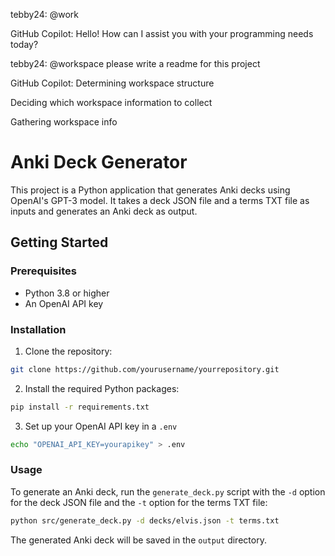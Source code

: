 tebby24: @work

GitHub Copilot: Hello! How can I assist you with your programming needs today?

tebby24: @workspace please write a readme for this project

GitHub Copilot: Determining workspace structure

Deciding which workspace information to collect

Gathering workspace info

# Anki Deck Generator

This project is a Python application that generates Anki decks using OpenAI's GPT-3 model. It takes a deck JSON file and a terms TXT file as inputs and generates an Anki deck as output.

## Getting Started

### Prerequisites

- Python 3.8 or higher
- An OpenAI API key

### Installation

1. Clone the repository:

```sh
git clone https://github.com/yourusername/yourrepository.git
```

2. Install the required Python packages:

```sh
pip install -r requirements.txt
```

3. Set up your OpenAI API key in a `.env`
```sh
echo "OPENAI_API_KEY=yourapikey" > .env
```

### Usage

To generate an Anki deck, run the `generate_deck.py` script with the `-d` option for the deck JSON file and the `-t` option for the terms TXT file:

```sh
python src/generate_deck.py -d decks/elvis.json -t terms.txt
```
The generated Anki deck will be saved in the `output` directory.

